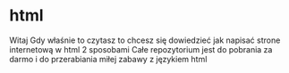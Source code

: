 # html
Witaj 
Gdy właśnie to czytasz to chcesz się dowiedzieć jak napisać 
strone internetową w html 2 sposobami
Całe repozytorium jest do pobrania za darmo i do przerabiania 
miłej zabawy z językiem html
